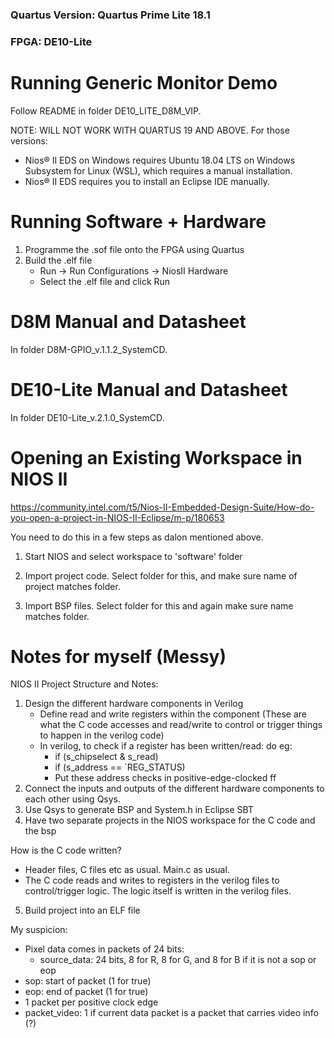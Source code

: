 ### Quartus Version: Quartus Prime Lite 18.1
### FPGA: DE10-Lite

# Running Generic Monitor Demo

Follow README in folder DE10_LITE_D8M_VIP.

NOTE: WILL NOT WORK WITH QUARTUS 19 AND ABOVE. For those versions:
- Nios® II EDS on Windows requires Ubuntu 18.04 LTS on Windows Subsystem for Linux (WSL), which requires a manual installation.
- Nios® II EDS requires you to install an Eclipse IDE manually.

# Running Software + Hardware

1. Programme the .sof file onto the FPGA using Quartus
2. Build the .elf file
    - Run -> Run Configurations -> NiosII Hardware
    - Select the .elf file and click Run

# D8M Manual and Datasheet

In folder D8M-GPIO_v.1.1.2_SystemCD.

# DE10-Lite Manual and Datasheet

In folder DE10-Lite_v.2.1.0_SystemCD.

# Opening an Existing Workspace in NIOS II

https://community.intel.com/t5/Nios-II-Embedded-Design-Suite/How-do-you-open-a-project-in-NIOS-II-Eclipse/m-p/180653

You need to do this in a few steps as dalon mentioned above. 

1. Start NIOS and select workspace to 'software' folder 

2. Import project code. Select folder for this, and make sure name of project matches folder. 

3. Import BSP files. Select folder for this and again make sure name matches folder. 

# Notes for myself (Messy)

NIOS II Project Structure and Notes:

1. Design the different hardware components in Verilog
    - Define read and write registers within the component (These are what the C code accesses and read/write to control or trigger things to happen in the verilog code)
    - In verilog, to check if a register has been written/read: do eg:
        - if      (s_chipselect & s_read)
        - if      (s_address == `REG_STATUS)
        - Put these address checks in positive-edge-clocked ff
2. Connect the inputs and outputs of the different hardware components to each other using Qsys. 
3. Use Qsys to generate BSP and System.h in Eclipse SBT
4. Have two separate projects in the NIOS workspace for the C code and the bsp

How is the C code written?
- Header files, C files etc as usual. Main.c as usual.
- The C code reads and writes to registers in the verilog files to control/trigger logic. The logic itself is written in the verilog files.

5. Build project into an ELF file

My suspicion:
- Pixel data comes in packets of 24 bits:
    - source_data: 24 bits, 8 for R, 8 for G, and 8 for B if it is not a sop or eop
- sop: start of packet (1 for true)
- eop: end of packet (1 for true)
- 1 packet per positive clock edge
- packet_video: 1 if current data packet is a packet that carries video info (?)

